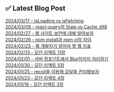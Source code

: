 
## ✅ Latest Blog Post

[2024/03/17 - isLoading vs isFetching](https://hj-devlog.vercel.app/blog/isLoading%20vs%20isFetching) <br/>
[2024/03/09 - react-query의 Stale vs Cache 상태](https://hj-devlog.vercel.app/blog/react-query%EC%9D%98%20Stale%20vs%20Cache%20%EC%83%81%ED%83%9C) <br/>
[2024/02/27 - 웹 사이트 보안에 대해 알아보자](https://hj-devlog.vercel.app/blog/%EC%9B%B9%20%EC%82%AC%EC%9D%B4%ED%8A%B8%20%EB%B3%B4%EC%95%88%EC%97%90%20%EB%8C%80%ED%95%B4%20%EC%95%8C%EC%95%84%EB%B3%B4%EC%9E%90) <br/>
[2024/02/26 - npm install과 npm ci의 차이](https://hj-devlog.vercel.app/blog/npm%20install%EA%B3%BC%20npm%20ci%EC%9D%98%20%EC%B0%A8%EC%9D%B4) <br/>
[2024/02/23 - 웹 개발자가 알아야 할 웹 지표](https://hj-devlog.vercel.app/blog/%EC%9B%B9%20%EA%B0%9C%EB%B0%9C%EC%9E%90%EA%B0%80%20%EC%95%8C%EC%95%84%EC%95%BC%20%ED%95%A0%20%EC%9B%B9%20%EC%A7%80%ED%91%9C) <br/>
[2024/02/13 - 모던 리액트 11장](https://hj-devlog.vercel.app/blog/%EB%AA%A8%EB%8D%98%20%EB%A6%AC%EC%95%A1%ED%8A%B8%2011%EC%9E%A5) <br/>
[2024/02/01 - 서버 컴포넌트에서 Blur이미지 처리하기](https://hj-devlog.vercel.app/blog/%EC%84%9C%EB%B2%84%20%EC%BB%B4%ED%8F%AC%EB%84%8C%ED%8A%B8%EC%97%90%EC%84%9C%20Blur%EC%9D%B4%EB%AF%B8%EC%A7%80%20%EC%B2%98%EB%A6%AC%ED%95%98%EA%B8%B0) <br/>
[2024/01/30 - 모던 리액트 5장](https://hj-devlog.vercel.app/blog/%EB%AA%A8%EB%8D%98%20%EB%A6%AC%EC%95%A1%ED%8A%B8%205%EC%9E%A5) <br/>
[2024/01/25 - recoil을 이용해 모달을 관리해보자](https://hj-devlog.vercel.app/blog/recoil%EC%9D%84%20%EC%9D%B4%EC%9A%A9%ED%95%B4%20%EB%AA%A8%EB%8B%AC%EC%9D%84%20%EA%B4%80%EB%A6%AC%ED%95%B4%EB%B3%B4%EC%9E%90) <br/>
[2024/01/23 - 모던 리액트 4장](https://hj-devlog.vercel.app/blog/%EB%AA%A8%EB%8D%98%20%EB%A6%AC%EC%95%A1%ED%8A%B8%204%EC%9E%A5) <br/>
[2024/01/16 - 모던 리액트 3장](https://hj-devlog.vercel.app/blog/%EB%AA%A8%EB%8D%98%20%EB%A6%AC%EC%95%A1%ED%8A%B8%203%EC%9E%A5) <br/>
